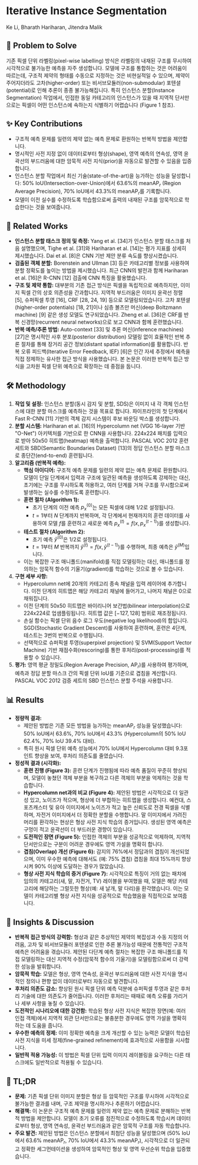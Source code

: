 # Iterative Instance Segmentation

Ke Li, Bharath Hariharan, Jitendra Malik

## 🧩 Problem to Solve

기존 픽셀 단위 라벨링(pixel-wise labelling) 방식은 라벨링의 내재된 구조를 무시하여 시각적으로 불가능한 예측을 자주 생성합니다. 모델에 구조를 통합하는 것은 어려움이 따르는데, 구조적 제약의 형태를 수동으로 지정하는 것은 비현실적일 수 있으며, 제약이 주어지더라도 고차(higher-order) 또는 비서브모듈러(non-submodular) 포텐셜(potential)로 인해 추론이 종종 불가능해집니다. 특히 인스턴스 분할(Instance Segmentation) 작업에서, 인접한 동일 카테고리의 인스턴스가 있을 때 지역적 단서만으로는 픽셀이 어떤 인스턴스에 속하는지 식별하기 어렵습니다 (Figure 1 참조).

## ✨ Key Contributions

- 구조적 예측 문제를 일련의 제약 없는 예측 문제로 환원하는 반복적 방법을 제안합니다.
- 명시적인 사전 지정 없이 데이터로부터 형상(shape), 영역 예측의 연속성, 영역 윤곽선의 부드러움에 대한 암묵적 사전 지식(prior)을 자동으로 발견할 수 있음을 입증합니다.
- 인스턴스 분할 작업에서 최신 기술(state-of-the-art)을 능가하는 성능을 달성합니다: 50% IoU(Intersection-over-Union)에서 63.6%의 meanAP$_{r}$ (Region Average Precision), 70% IoU에서 43.3%의 meanAP$_{r}$를 기록합니다.
- 모델이 이전 실수를 수정하도록 학습함으로써 출력의 내재된 구조를 암묵적으로 학습한다는 것을 보여줍니다.

## 📎 Related Works

- **인스턴스 분할 태스크 정의 및 측정:** Yang et al. [34]가 인스턴스 분할 태스크를 처음 설명했으며, Tighe et al. [31]와 Hariharan et al. [14]는 평가 지표를 상세히 제시했습니다. Dai et al. [8]은 CNN 기반 제안 분류 속도를 향상시켰습니다.
- **검출된 객체 분할:** Borenstein and Ullman [3] 등은 카테고리별 정보를 사용하여 분할 정확도를 높이는 방법을 제시했습니다. 최근 CNN의 발전과 함께 Hariharan et al. [16]은 R-CNN [12] 검출에 CNN 특징을 활용했습니다.
- **구조 및 제약 통합:** 대부분의 기존 접근 방식은 픽셀을 독립적으로 예측하지만, 이미지 픽셀 간의 상호 의존성을 간과합니다. 지역적 부드러움은 이미지 윤곽선 정렬 [5], 슈퍼픽셀 투영 [16], CRF [28, 24, 19] 등으로 모델링되었습니다. 고차 포텐셜(higher-order potentials) [18, 21]이나 심층 볼츠만 머신(deep Boltzmann machine) [9] 같은 생성 모델도 연구되었습니다. Zheng et al. [36]은 CRF를 반복 신경망(recurrent neural networks)으로 보고 CNN과 함께 훈련했습니다.
- **반복 예측/추론 방법:** Auto-context [33] 및 추론 머신(inference machines) [27]은 명시적인 사후 분포(posterior distribution) 모델링 없이 효율적인 반복 추론 절차를 통해 장거리 공간 정보(distant spatial information)를 활용합니다. 반복 오류 피드백(Iterative Error Feedback, IEF) [6]은 인간 자세 추정에서 예측을 직접 정제하는 유사한 접근 방식을 사용했습니다. 본 논문은 이러한 반복적 접근 방식을 고차원 픽셀 단위 예측으로 확장하는 데 중점을 둡니다.

## 🛠️ Methodology

1. **작업 및 설정:** 인스턴스 분할(동시 감지 및 분할, SDS)은 이미지 내 각 객체 인스턴스에 대한 분할 마스크를 예측하는 것을 목표로 합니다. 파이프라인의 첫 단계에서 Fast R-CNN [11] 기반의 객체 감지 시스템이 후보 바운딩 박스를 생성합니다.
2. **분할 시스템:** Hariharan et al. [16]의 Hypercolumn net (VGG 16-layer 기반 "O-Net") 아키텍처를 기반으로 한 CNN을 사용합니다. 224x224 패치를 입력으로 받아 50x50 히트맵(heatmap) 예측을 출력합니다. PASCAL VOC 2012 훈련 세트와 SBD(Semantic Boundaries Dataset) [13]의 정답 인스턴스 분할 마스크로 종단간(end-to-end) 훈련됩니다.
3. **알고리즘 (반복적 예측):**
   - **핵심 아이디어:** 구조적 예측 문제를 일련의 제약 없는 예측 문제로 환원합니다. 모델이 단일 단계에서 입력과 구조에 일관된 예측을 생성하도록 강제하는 대신, 초기에는 구조를 무시하도록 허용하고, 여러 단계를 거쳐 구조를 무시함으로써 발생하는 실수를 수정하도록 훈련합니다.
   - **훈련 절차 (Algorithm 1):**
     - 초기 단계의 이전 예측 $p^{(0)}_x$는 모든 픽셀에 대해 1/2로 설정됩니다.
     - $t=1$부터 $N$ 단계까지 반복하며, 각 단계에서 현재까지의 훈련 데이터를 사용하여 모델 $f$를 훈련하고 새로운 예측 $p^{(t)}_x = f(x, p^{(t-1)}_x)$를 생성합니다.
   - **테스트 절차 (Algorithm 2):**
     - 초기 예측 $\hat{y}^{(0)}$은 1/2로 설정됩니다.
     - $t=1$부터 $M$ 반복까지 $\hat{y}^{(t)} = f(x, \hat{y}^{(t-1)})$를 수행하며, 최종 예측은 $\hat{y}^{(M)}$입니다.
   - 이는 복잡한 구조 매니폴드(manifold)를 직접 모델링하는 대신, 매니폴드를 정의하는 암묵적 함수의 기울기(gradient)를 학습하는 것으로 볼 수 있습니다.
4. **구현 세부 사항:**
   - Hypercolumn net에 20개의 카테고리 종속 채널을 입력 레이어에 추가합니다. 이전 단계의 히트맵은 해당 카테고리 채널에 들어가고, 나머지 채널은 0으로 채워집니다.
   - 이전 단계의 50x50 히트맵은 바이리니어 보간법(bilinear interpolation)으로 224x224로 업샘플링됩니다. 히트맵 값은 $[-127, 128]$ 범위로 재조정됩니다.
   - 손실 함수는 픽셀 단위 음수 로그 우도(negative log likelihood)의 합입니다. SGD(Stochastic Gradient Descent)를 사용하여 훈련하며, 훈련은 4단계, 테스트는 3번의 반복으로 수행됩니다.
   - 선택적으로 슈퍼픽셀 투영(superpixel projection) 및 SVM(Support Vector Machine) 기반 재점수화(rescoring)를 통한 후처리(post-processing)를 적용할 수 있습니다.
5. **평가:** 영역 평균 정밀도(Region Average Precision, AP$_{r}$)를 사용하여 평가하며, 예측과 정답 분할 마스크 간의 픽셀 단위 IoU를 기준으로 겹침을 계산합니다. PASCAL VOC 2012 검증 세트의 SBD 인스턴스 분할 주석을 사용합니다.

## 📊 Results

- **정량적 결과:**
  - 제안된 방법은 기존 모든 방법을 능가하는 meanAP$_{r}$ 성능을 달성했습니다: 50% IoU에서 63.6%, 70% IoU에서 43.3% (Hypercolumn의 50% IoU 62.4%, 70% IoU 39.4% 대비).
  - 특히 원시 픽셀 단위 예측 성능에서 70% IoU에서 Hypercolumn 대비 9.3포인트 향상을 보여, 후처리 의존도를 줄였습니다.
- **정성적 결과 (시각화):**
  - **훈련 진행 (Figure 3):** 훈련 단계가 진행됨에 따라 예측 품질이 꾸준히 향상되며, 모델이 놓쳤던 객체 부분을 복구하고 다른 객체의 부분을 억제하는 것을 학습합니다.
  - **Hypercolumn net과의 비교 (Figure 4):** 제안된 방법은 시각적으로 더 일관성 있고, 노이즈가 적으며, 형상에 더 부합하는 히트맵을 생성합니다. 예컨대, 스포츠캐스터 및 유아 이미지에서 노이즈가 적고 높은 신뢰도로 전경 픽셀을 식별하며, 자전거 이미지에서 더 정확한 분할을 수행합니다. 말 이미지에서 가려진 머리를 환각하는 현상은 형상 사전 지식 학습의 증거입니다. 생성된 영역 예측은 구멍이 적고 윤곽선이 더 부드러운 경향이 있습니다.
  - **도전적인 장면 (Figure 5):** 인접한 객체의 부분을 성공적으로 억제하여, 지역적 단서만으로는 구분이 어려운 경우에도 영역 가설을 명확히 합니다.
  - **겹침(Overlap) 개선 (Figure 6):** 감지의 76%에서 정답과의 겹침이 개선되었으며, 이미 우수한 예측에 대해서도 (예: 75% 겹침) 겹침을 최대 15%까지 향상시켜 90% 이상에 도달하는 경우가 많았습니다.
  - **형상 사전 지식 학습의 증거 (Figure 7):** 시각적으로 특징이 거의 없는 패치에 임의의 카테고리(새, 말, 자전거, TV) 레이블을 부여했을 때, 모델은 해당 카테고리에 해당하는 그럴듯한 형상(예: 새 날개, 말 다리)을 환각했습니다. 이는 모델이 카테고리별 형상 사전 지식을 성공적으로 학습했음을 직접적으로 보여줍니다.

## 🧠 Insights & Discussion

- **반복적 접근 방식의 강력함:** 형상과 같은 추상적인 제약의 복잡성과 수동 지정의 어려움, 고차 및 비서브모듈러 포텐셜로 인한 추론 불가능성 때문에 전통적인 구조적 예측은 어려움을 겪습니다. 제안된 다단계 예측 절차는 복잡한 구조 매니폴드를 직접 모델링하는 대신 지역적 수정(암묵적 함수의 기울기)을 모델링함으로써 더 강력한 성능을 발휘합니다.
- **암묵적 학습:** 모델은 형상, 영역 연속성, 윤곽선 부드러움에 대한 사전 지식을 명시적인 정의나 편향 없이 데이터로부터 자동으로 발견합니다.
- **후처리 의존도 감소:** 향상된 원시 픽셀 단위 예측 덕분에 슈퍼픽셀 투영과 같은 후처리 기술에 대한 의존도가 줄어듭니다. 이러한 후처리는 때때로 예측 오류를 가리거나 세부 사항을 놓칠 수 있습니다.
- **도전적인 시나리오에 대한 강건함:** 학습된 형상 사전 지식은 복잡한 장면(예: 여러 인접 객체)에서 지역적 외관 단서만으로는 불충분한 경우에도 영역 가설을 명확히 하는 데 도움을 줍니다.
- **우수한 예측의 정제:** 이미 정확한 예측을 크게 개선할 수 있는 능력은 모델이 학습된 사전 지식을 미세 정제(fine-grained refinement)에 효과적으로 사용함을 시사합니다.
- **일반적 적용 가능성:** 이 방법은 픽셀 단위 입력 이미지 레이블링을 요구하는 다른 태스크에도 일반적으로 적용될 수 있습니다.

## 📌 TL;DR

- **문제:** 기존 픽셀 단위 이미지 분할은 형상 등 암묵적인 구조를 무시하여 시각적으로 불가능한 결과를 내며, 구조 제약을 명시하거나 추론하기 어렵습니다.
- **해결책:** 이 논문은 구조적 예측 문제를 일련의 제약 없는 예측 문제로 분해하는 반복적 방법을 제안합니다. 모델이 초기 오류를 점진적으로 수정하도록 학습시켜 데이터로부터 형상, 영역 연속성, 윤곽선 부드러움과 같은 암묵적 구조를 자동 학습합니다.
- **주요 발견:** 제안된 방법은 인스턴스 분할에서 최첨단 성능을 달성했으며 (50% IoU에서 63.6% meanAP$_{r}$, 70% IoU에서 43.3% meanAP$_{r}$), 시각적으로 더 일관되고 정확한 세그먼테이션을 생성하여 암묵적인 형상 및 영역 우선순위 학습을 입증했습니다.
